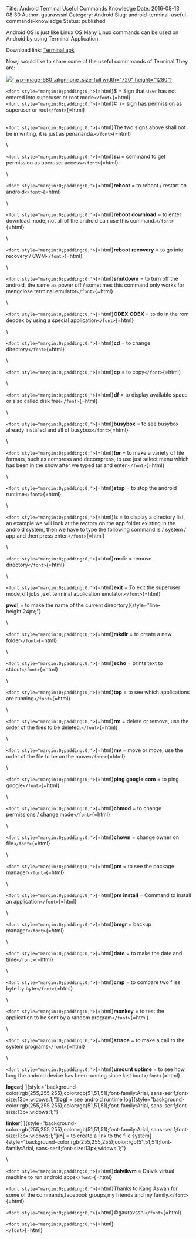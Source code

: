 Title: Android Terminal Useful Commands Knowledge
Date: 2016-08-13 08:30
Author: gauravssnl
Category: Android
Slug: android-terminal-useful-commands-knowledge
Status: published

Android OS is just like Linux OS.Many Linux commands can be used on Android by using Terminal Application.

Download link: [Terminal.apk](http://upfile.mobi/aDy0JAy4SOc)

Now,i would like to share some of the useful commmands of Terminal.They are:

[![](http://gauravssnl.files.wordpress.com/2016/08/screenshot_2016-08-13-12-43-321.png){.wp-image-680 .alignnone .size-full width="720" height="1280"}](http://gauravssnl.files.wordpress.com/2016/08/screenshot_2016-08-13-12-43-321.png)

`<font style="margin:0;padding:0;">`{=html}\$ = Sign that user has not entered into superuser or root mode`</font>`{=html}\
`<font style="margin:0;padding:0;">`{=html}\#  /= sign has permission as superuser or root`</font>`{=html}

\
`<font style="margin:0;padding:0;">`{=html}The two signs above shall not be in writing, it is just as penananda.`</font>`{=html}

\

`<font style="margin:0;padding:0;">`{=html}**su** = command to get permission as uperuser access`</font>`{=html}

\

`<font style="margin:0;padding:0;">`{=html}**reboot** = to reboot / restart on android`</font>`{=html}

\

`<font style="margin:0;padding:0;">`{=html}**reboot** **download** = to enter download mode, not all of the android can use this command.`</font>`{=html}

\

`<font style="margin:0;padding:0;">`{=html}**reboot** **recovery** = to go into recovery / CWM`</font>`{=html}

\

`<font style="margin:0;padding:0;">`{=html}**shutdown** = to turn off the android, the same as power off / sometimes this command only works for mengclose terminal emulator`</font>`{=html}

\

`<font style="margin:0;padding:0;">`{=html}**ODEX** **ODEX** = to do in the rom deodex by using a special application`</font>`{=html}

\

`<font style="margin:0;padding:0;">`{=html}**cd** = to change directory`</font>`{=html}

\

`<font style="margin:0;padding:0;">`{=html}**cp** = to copy`</font>`{=html}

\

`<font style="margin:0;padding:0;">`{=html}**df** = to display available space or also called disk free`</font>`{=html}

\

`<font style="margin:0;padding:0;">`{=html}**busybox** = to see busybox already installed and all of busybox`</font>`{=html}

\

`<font style="margin:0;padding:0;">`{=html}***tar*** = to make a variety of file formats, such as compress and decompress, to use just select menu which has been in the show after we typed tar and enter.`</font>`{=html}

\

`<font style="margin:0;padding:0;">`{=html}**stop** = to stop the android runtime`</font>`{=html}

\

`<font style="margin:0;padding:0;">`{=html}**ls** = to display a directory list, an example we will look at the rectory on the app folder existing in the android system, then we have to type the following command ls / system / app and then press enter.`</font>`{=html}

\

`<font style="margin:0;padding:0;">`{=html}**rmdir** = remove directory`</font>`{=html}

\

`<font style="margin:0;padding:0;">`{=html}**exit** = To exit the superuser mode,kill jobs ,exit terminal application emulator.`</font>`{=html}

**pwd**[ = to make the name of the current direcrtory]{style="line-height:24px;"}

\

`<font style="margin:0;padding:0;">`{=html}**mkdir** = to create a new folder`</font>`{=html}

\

`<font style="margin:0;padding:0;">`{=html}**echo** = prints text to stdout`</font>`{=html}

\

`<font style="margin:0;padding:0;">`{=html}**top** = to see which applications are running`</font>`{=html}

\

`<font style="margin:0;padding:0;">`{=html}**rm** = delete or remove, use the order of the files to be deleted.`</font>`{=html}

\

`<font style="margin:0;padding:0;">`{=html}**mv** = move or move, use the order of the file to be on the move`</font>`{=html}

\

`<font style="margin:0;padding:0;">`{=html}**ping** **google**.**com** = to ping google`</font>`{=html}

\

`<font style="margin:0;padding:0;">`{=html}**chmod** = to change permissions / change mode`</font>`{=html}

\

`<font style="margin:0;padding:0;">`{=html}**chown** = change owner on file`</font>`{=html}

\

`<font style="margin:0;padding:0;">`{=html}**pm** = to see the package manager`</font>`{=html}

\

`<font style="margin:0;padding:0;">`{=html}**pm** **install** = Command to install an application`</font>`{=html}

\

`<font style="margin:0;padding:0;">`{=html}**bmgr** = backup manager`</font>`{=html}

\

`<font style="margin:0;padding:0;">`{=html}**date** = to make the date and time`</font>`{=html}

\

`<font style="margin:0;padding:0;">`{=html}**cmp** = to compare two files byte by byte`</font>`{=html}

\

`<font style="margin:0;padding:0;">`{=html}**monkey** = to test the application to be sent by a random program`</font>`{=html}

\

`<font style="margin:0;padding:0;">`{=html}**strace** = to make a call to the system programs`</font>`{=html}

\

`<font style="margin:0;padding:0;">`{=html}**umount** **uptime** = to see how long the android device has been running since last boot`</font>`{=html}

**logcat**[ ]{style="background-color:rgb(255,255,255);color:rgb(51,51,51);font-family:Arial, sans-serif;font-size:13px;widows:1;"}**log**[ = see android runtime log]{style="background-color:rgb(255,255,255);color:rgb(51,51,51);font-family:Arial, sans-serif;font-size:13px;widows:1;"}

**linker**[ ]{style="background-color:rgb(255,255,255);color:rgb(51,51,51);font-family:Arial, sans-serif;font-size:13px;widows:1;"}**in**[ = to create a link to the file system]{style="background-color:rgb(255,255,255);color:rgb(51,51,51);font-family:Arial, sans-serif;font-size:13px;widows:1;"}

\

`<font style="margin:0;padding:0;">`{=html}**dalvikvm** = Dalvik virtual machine to run android apps`</font>`{=html}

`<font style="margin:0;padding:0;">`{=html}Thanks to Kang Aswan for some of the commands,facebook groups,my friends and my family.`</font>`{=html}

`<font style="margin:0;padding:0;">`{=html}©gauravssnl`</font>`{=html}

`<font style="margin:0;padding:0;">`{=html}\
`</font>`{=html}
